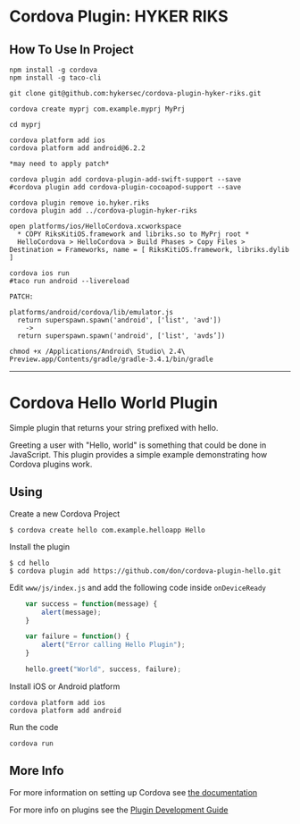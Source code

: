 # Cordova Plugin: HYKER RIKS

## How To Use In Project

    npm install -g cordova
    npm install -g taco-cli

    git clone git@github.com:hykersec/cordova-plugin-hyker-riks.git

    cordova create myprj com.example.myprj MyPrj

    cd myprj

    cordova platform add ios
    cordova platform add android@6.2.2

    *may need to apply patch*

    cordova plugin add cordova-plugin-add-swift-support --save
    #cordova plugin add cordova-plugin-cocoapod-support --save

    cordova plugin remove io.hyker.riks
    cordova plugin add ../cordova-plugin-hyker-riks

    open platforms/ios/HelloCordova.xcworkspace
      * COPY RiksKitiOS.framework and libriks.so to MyPrj root *
      HelloCordova > HelloCordova > Build Phases > Copy Files > Destination = Frameworks, name = [ RiksKitiOS.framework, libriks.dylib ]

    cordova ios run
    #taco run android --livereload

    PATCH:

    platforms/android/cordova/lib/emulator.js
      return superspawn.spawn('android', ['list', 'avd'])
        ->
      return superspawn.spawn('android', ['list', 'avds’])

    chmod +x /Applications/Android\ Studio\ 2.4\ Preview.app/Contents/gradle/gradle-3.4.1/bin/gradle

---
# Cordova Hello World Plugin

Simple plugin that returns your string prefixed with hello.

Greeting a user with "Hello, world" is something that could be done in JavaScript. This plugin provides a simple example demonstrating how Cordova plugins work.

## Using

Create a new Cordova Project

    $ cordova create hello com.example.helloapp Hello
    
Install the plugin

    $ cd hello
    $ cordova plugin add https://github.com/don/cordova-plugin-hello.git
    

Edit `www/js/index.js` and add the following code inside `onDeviceReady`

```js
    var success = function(message) {
        alert(message);
    }

    var failure = function() {
        alert("Error calling Hello Plugin");
    }

    hello.greet("World", success, failure);
```

Install iOS or Android platform

    cordova platform add ios
    cordova platform add android
    
Run the code

    cordova run 

## More Info

For more information on setting up Cordova see [the documentation](http://cordova.apache.org/docs/en/latest/guide/cli/index.html)

For more info on plugins see the [Plugin Development Guide](http://cordova.apache.org/docs/en/latest/guide/hybrid/plugins/index.html)
